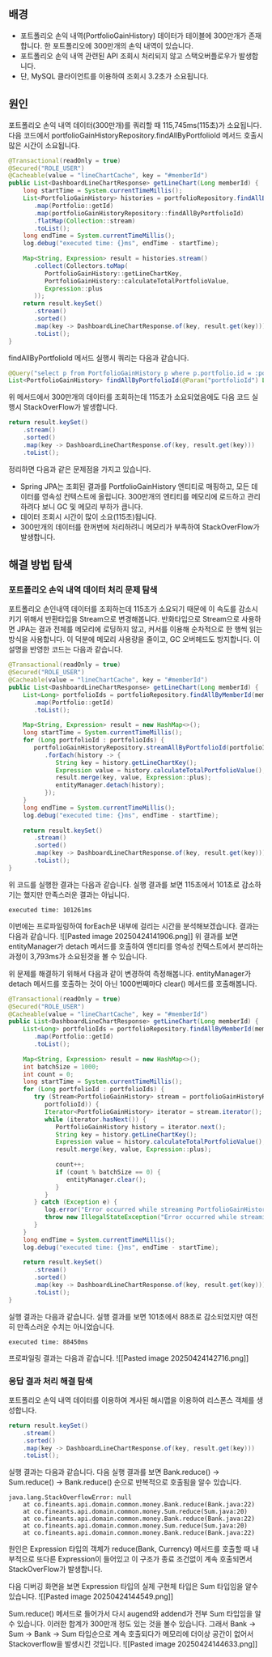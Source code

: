 
## 배경
- 포트폴리오 손익 내역(PortfolioGainHistory) 데이터가 테이블에 300만개가 존재합니다. 한 포트폴리오에 300만개의 손익 내역이 있습니다.
- 포트폴리오 손익 내역 관련된 API 조회시 처리되지 않고 스택오버플로우가 발생합니다.
- 단, MySQL 클라이언트를 이용하여 조회시 3.2초가 소요됩니다.

## 원인
포트폴리오 손익 내역 데이터(300만개)를 쿼리할 때 115,745ms(115초)가 소요됩니다. 다음 코드에서 portfolioGainHistoryRepository.findAllByPortfolioId 메서드 호출시 많은 시간이 소요됩니다.
```java
@Transactional(readOnly = true)  
@Secured("ROLE_USER")  
@Cacheable(value = "lineChartCache", key = "#memberId")  
public List<DashboardLineChartResponse> getLineChart(Long memberId) {  
    long startTime = System.currentTimeMillis();  
    List<PortfolioGainHistory> histories = portfolioRepository.findAllByMemberId(memberId).stream()  
       .map(Portfolio::getId)  
       .map(portfolioGainHistoryRepository::findAllByPortfolioId)  
       .flatMap(Collection::stream)  
       .toList();  
    long endTime = System.currentTimeMillis();  
    log.debug("executed time: {}ms", endTime - startTime);  
  
    Map<String, Expression> result = histories.stream()  
       .collect(Collectors.toMap(  
          PortfolioGainHistory::getLineChartKey,  
          PortfolioGainHistory::calculateTotalPortfolioValue,  
          Expression::plus  
       ));  
    return result.keySet()  
       .stream()  
       .sorted()  
       .map(key -> DashboardLineChartResponse.of(key, result.get(key)))  
       .toList();  
}
```

findAllByPortfolioId 메서드 실행시 쿼리는 다음과 같습니다.
```java
@Query("select p from PortfolioGainHistory p where p.portfolio.id = :portfolioId")  
List<PortfolioGainHistory> findAllByPortfolioId(@Param("portfolioId") Long portfolioId);
```

위 메서드에서 300만개의 데이터를 조회하는데 115초가 소요되었음에도 다음 코드 실행시 StackOverFlow가 발생합니다.
```java
return result.keySet()  
    .stream()  
    .sorted()  
    .map(key -> DashboardLineChartResponse.of(key, result.get(key)))  
    .toList();
```

정리하면 다음과 같은 문제점을 가지고 있습니다.
- Spring JPA는 조회된 결과를 PortfolioGainHistory 엔티티로 매핑하고, 모든 데이터를 영속성 컨텍스트에 올립니다. 300만개의 엔티티를 메모리에 로드하고 관리하려다 보니 GC 및 메모리 부하가 큽니다.
- 데이터 조회시 시간이 많이 소요(115초)됩니다.
- 300만개의 데이터를 한꺼번에 처리하려니 메모리가 부족하여 StackOverFlow가 발생합니다.

## 해결 방법 탐색
### 포트폴리오 손익 내역 데이터 처리 문제 탐색
포트폴리오 손인내역 데이터를 조회하는데 115초가 소요되기 때문에 이 속도를 감소시키기 위해서 반환타입을 Stream으로 변경해봅니다. 반화타입으로 Stream으로 사용하면 JPA는 결과 전체를 메모리에 로딩하지 않고, 커서를 이용해 순차적으로 한 행씩 읽는 방식을 사용합니다. 이 덕분에 메모리 사용량을 줄이고, GC 오버헤드도 방지합니다. 이 설명을 반영한 코드는 다음과 같습니다.
```java
@Transactional(readOnly = true)  
@Secured("ROLE_USER")  
@Cacheable(value = "lineChartCache", key = "#memberId")  
public List<DashboardLineChartResponse> getLineChart(Long memberId) {  
    List<Long> portfolioIds = portfolioRepository.findAllByMemberId(memberId).stream()  
       .map(Portfolio::getId)  
       .toList();  
  
    Map<String, Expression> result = new HashMap<>();  
    long startTime = System.currentTimeMillis();  
    for (Long portfolioId : portfolioIds) {  
       portfolioGainHistoryRepository.streamAllByPortfolioId(portfolioId)  
          .forEach(history -> {  
             String key = history.getLineChartKey();  
             Expression value = history.calculateTotalPortfolioValue();  
             result.merge(key, value, Expression::plus);  
             entityManager.detach(history);  
          });  
    }  
    long endTime = System.currentTimeMillis();  
    log.debug("executed time: {}ms", endTime - startTime);  
  
    return result.keySet()  
       .stream()  
       .sorted()  
       .map(key -> DashboardLineChartResponse.of(key, result.get(key)))  
       .toList();  
}
```

위 코드를 실행한 결과는 다음과 같습니다. 실행 결과를 보면 115초에서 101초로 감소하기는 했지만 만족스러운 결과는 아닙니다.
```shell
executed time: 101261ms
```

이번에는 프로파일링하여 forEach문 내부에 걸리는 시간을 분석해보겠습니다. 결과는 다음과 같습니다.
![[Pasted image 20250424141906.png]]
위 결과를 보면 entityManager가 detach 메서드를 호출하여 엔티티를 영속성 컨텍스트에서 분리하는 과정이 3,793ms가 소요된것을 볼 수 있습니다.

위 문제를 해결하기 위해서 다음과 같이 변경하여 측정해봅니다. entityManager가 detach 메서드를 호출하는 것이 아닌 1000번째마다 clear() 메서드를 호출해봅니다.
```java
@Transactional(readOnly = true)  
@Secured("ROLE_USER")  
@Cacheable(value = "lineChartCache", key = "#memberId")  
public List<DashboardLineChartResponse> getLineChart(Long memberId) {  
    List<Long> portfolioIds = portfolioRepository.findAllByMemberId(memberId).stream()  
       .map(Portfolio::getId)  
       .toList();  
  
    Map<String, Expression> result = new HashMap<>();  
    int batchSize = 1000;  
    int count = 0;  
    long startTime = System.currentTimeMillis();  
    for (Long portfolioId : portfolioIds) {  
       try (Stream<PortfolioGainHistory> stream = portfolioGainHistoryRepository.streamAllByPortfolioId(  
          portfolioId)) {  
          Iterator<PortfolioGainHistory> iterator = stream.iterator();  
          while (iterator.hasNext()) {  
             PortfolioGainHistory history = iterator.next();  
             String key = history.getLineChartKey();  
             Expression value = history.calculateTotalPortfolioValue();  
             result.merge(key, value, Expression::plus);  
  
             count++;  
             if (count % batchSize == 0) {  
                entityManager.clear();  
             }  
          }  
       } catch (Exception e) {  
          log.error("Error occurred while streaming PortfolioGainHistory for portfolioId: {}", portfolioId, e);  
          throw new IllegalStateException("Error occurred while streaming PortfolioGainHistory", e);  
       }  
    }  
    long endTime = System.currentTimeMillis();  
    log.debug("executed time: {}ms", endTime - startTime);  
  
    return result.keySet()  
       .stream()  
       .sorted()  
       .map(key -> DashboardLineChartResponse.of(key, result.get(key)))  
       .toList();  
}
```

실행 결과는 다음과 같습니다. 실행 결과를 보면 101초에서 88초로 감소되었지만 여전히 만족스러운 수치는 아니었습니다.
```shell
executed time: 88450ms
```

프로파일링 결과는 다음과 같습니다.
![[Pasted image 20250424142716.png]]


### 응답 결과 처리 해결 탐색
포트폴리오 손익 내역 데이터를 이용하여 계사된 해시맵을 이용하여 리스폰스 객체를 생성합니다.
```java
return result.keySet()  
    .stream()  
    .sorted()  
    .map(key -> DashboardLineChartResponse.of(key, result.get(key)))  
    .toList();
```

실행 결과는 다음과 같습니다. 다음 실행 결과를 보면 Bank.reduce() -> Sum.reduce() -> Bank.reduce() 순으로 반복적으로 호출됨을 알수 있습니다.
```shell
java.lang.StackOverflowError: null
	at co.fineants.api.domain.common.money.Bank.reduce(Bank.java:22)
	at co.fineants.api.domain.common.money.Sum.reduce(Sum.java:20)
	at co.fineants.api.domain.common.money.Bank.reduce(Bank.java:22)
	at co.fineants.api.domain.common.money.Sum.reduce(Sum.java:20)
	at co.fineants.api.domain.common.money.Bank.reduce(Bank.java:22)
```

원인은 Expression 타입의 객체가 reduce(Bank, Currency) 메서드를 호출할 때 내부적으로 또다른 Expression이 들어있고 이 구조가 종료 조건없이 계속 호출되면서 StackOverFlow가 발생합니다.

다음 디버깅 화면을 보면 Expression 타입의 실제 구현체 타입은 Sum 타입임을 알수 있습니다.
![[Pasted image 20250424144549.png]]

Sum.reduce() 메서드로 들어가서 다시 augend와 addend가 전부 Sum 타입임을 알수 있습니다. 이러한 합계가 300만개 정도 있는 것을 볼수 있습니다. 그래서 Bank -> Sum -> Bank -> Sum 타입순으로 계속 호출되다가 메모리에 더이상 공간이 없어서 Stackoverflow을 발생시킨 것입니다.
![[Pasted image 20250424144633.png]]


